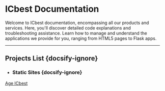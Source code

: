 # ICbest Documentation 

Welcome to ICbest documentation, encompassing all our products and services. Here, you'll discover detailed code explanations and troubleshooting assistance. Learn how to manage and understand the applications we provide for you, ranging from HTML5 pages to Flask apps.
***
## Projects List {docsify-ignore}
- ### Static Sites {docsify-ignore}
[Age ICbest](age.md)

